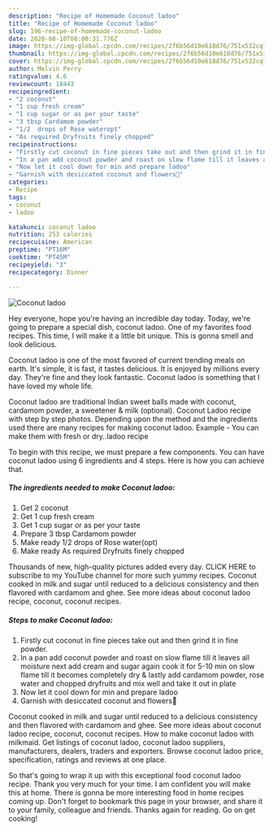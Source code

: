 ```yaml
---
description: "Recipe of Homemade Coconut ladoo"
title: "Recipe of Homemade Coconut ladoo"
slug: 196-recipe-of-homemade-coconut-ladoo
date: 2020-08-10T08:00:31.776Z
image: https://img-global.cpcdn.com/recipes/2f6b56d10e618d76/751x532cq70/coconut-ladoo-recipe-main-photo.jpg
thumbnail: https://img-global.cpcdn.com/recipes/2f6b56d10e618d76/751x532cq70/coconut-ladoo-recipe-main-photo.jpg
cover: https://img-global.cpcdn.com/recipes/2f6b56d10e618d76/751x532cq70/coconut-ladoo-recipe-main-photo.jpg
author: Melvin Perry
ratingvalue: 4.6
reviewcount: 18443
recipeingredient:
- "2 coconut"
- "1 cup fresh cream"
- "1 cup sugar or as per your taste"
- "3 tbsp Cardamom powder"
- "1/2  drops of Rose wateropt"
- "As required Dryfruits finely chopped"
recipeinstructions:
- "Firstly cut coconut in fine pieces take out and then grind it in fine powder."
- "In a pan add coconut powder and roast on slow flame till it leaves all moisture next add cream and sugar again cook it for 5-10 min on slow flame till it becomes completely dry &amp; lastly add cardamom powder, rose water and chopped dryfruits and mix well and take it out in plate"
- "Now let it cool down for min and prepare ladoo"
- "Garnish with desiccated coconut and flowers🙂"
categories:
- Recipe
tags:
- coconut
- ladoo

katakunci: coconut ladoo 
nutrition: 253 calories
recipecuisine: American
preptime: "PT16M"
cooktime: "PT45M"
recipeyield: "3"
recipecategory: Dinner

---
```



![Coconut ladoo](https://img-global.cpcdn.com/recipes/2f6b56d10e618d76/751x532cq70/coconut-ladoo-recipe-main-photo.jpg)

Hey everyone, hope you're having an incredible day today. Today, we're going to prepare a special dish, coconut ladoo. One of my favorites food recipes. This time, I will make it a little bit unique. This is gonna smell and look delicious.

Coconut ladoo is one of the most favored of current trending meals on earth. It's simple, it is fast, it tastes delicious. It is enjoyed by millions every day. They're fine and they look fantastic. Coconut ladoo is something that I have loved my whole life.

Coconut ladoo are traditional Indian sweet balls made with coconut, cardamom powder, a sweetener &amp; milk (optional). Coconut Ladoo recipe with step by step photos. Depending upon the method and the ingredients used there are many recipes for making coconut ladoo. Example - You can make them with fresh or dry..ladoo recipe


To begin with this recipe, we must prepare a few components. You can have coconut ladoo using 6 ingredients and 4 steps. Here is how you can achieve that.

<!--inarticleads1-->

##### The ingredients needed to make Coconut ladoo:

1. Get 2 coconut
1. Get 1 cup fresh cream
1. Get 1 cup sugar or as per your taste
1. Prepare 3 tbsp Cardamom powder
1. Make ready 1/2  drops of Rose water(opt)
1. Make ready As required Dryfruits finely chopped


Thousands of new, high-quality pictures added every day. CLICK HERE to subscribe to my YouTube channel for more such yummy recipes. Coconut cooked in milk and sugar until reduced to a delicious consistency and then flavored with cardamom and ghee. See more ideas about coconut ladoo recipe, coconut, coconut recipes. 

<!--inarticleads2-->

##### Steps to make Coconut ladoo:

1. Firstly cut coconut in fine pieces take out and then grind it in fine powder.
1. In a pan add coconut powder and roast on slow flame till it leaves all moisture next add cream and sugar again cook it for 5-10 min on slow flame till it becomes completely dry &amp; lastly add cardamom powder, rose water and chopped dryfruits and mix well and take it out in plate
1. Now let it cool down for min and prepare ladoo
1. Garnish with desiccated coconut and flowers🙂


Coconut cooked in milk and sugar until reduced to a delicious consistency and then flavored with cardamom and ghee. See more ideas about coconut ladoo recipe, coconut, coconut recipes. How to make coconut ladoo with milkmaid. Get listings of coconut ladoo, coconut ladoo suppliers, manufacturers, dealers, traders and exporters. Browse coconut ladoo price, specification, ratings and reviews at one place. 

So that's going to wrap it up with this exceptional food coconut ladoo recipe. Thank you very much for your time. I am confident you will make this at home. There is gonna be more interesting food in home recipes coming up. Don't forget to bookmark this page in your browser, and share it to your family, colleague and friends. Thanks again for reading. Go on get cooking!
